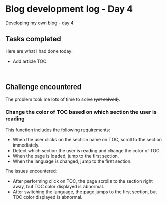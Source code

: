 # Blog development log - Day 4
Developing my own blog - day 4.

## Tasks completed
Here are what I had done today:
* Add article TOC.
<br>

## Challenge encountered
The problem took me lots of time to solve ~~(yet solved)~~.
### Change the color of TOC based on which section the user is reading

This function includes the following requirements:
* When the user clicks on the section name on TOC, scroll to the section immediately.
* Detect which section the user is reading and change the color of TOC.
* When the page is loaded, jump to the first section.
* When the language is changed, jump to the first section.

The issues encountered:
* After performing click on TOC, the page scrolls to the section right away, but TOC color displayed is abnormal.
* After switching the language, the page jumps to the first section, but TOC color displayed is abnormal.